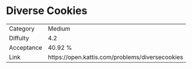 # Diverse Cookies

<table>
    <tr>
        <td>Category</td>
        <td>Medium</td>
    </tr>
    <tr>
        <td>Diffulty</td>
        <td>4.2</td>
    </tr>
    <tr>
        <td>Acceptance</td>
        <td>40.92 %</td>
    </tr>
    <tr>
        <td>Link</td>
        <td>https://open.kattis.com/problems/diversecookies</td>
    </tr>
</table>